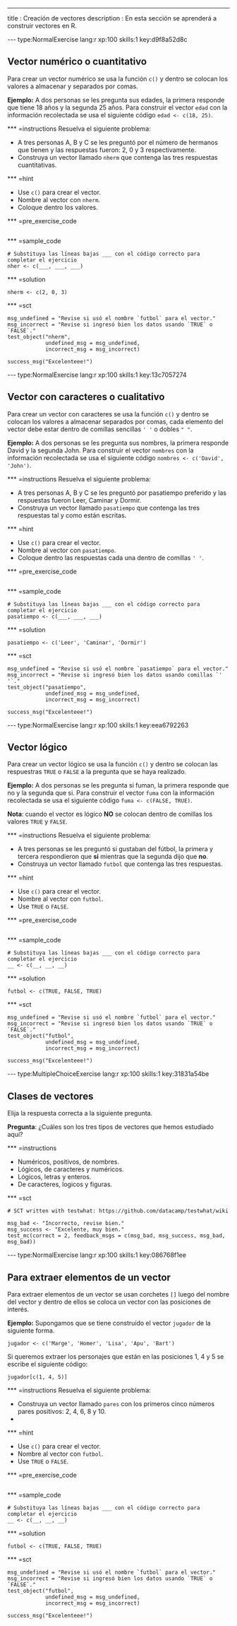 ---
title       : Creación de vectores
description : En esta sección se aprenderá a construir vectores en R.

--- type:NormalExercise lang:r xp:100 skills:1 key:d9f8a52d8c
## Vector numérico o cuantitativo

Para crear un vector numérico se usa la función `c()` y dentro se colocan los valores a almacenar y separados por comas.

__Ejemplo:__ A dos personas se les pregunta sus edades, la primera responde que tiene 18 años y la segunda 25 años. Para construir el vector `edad` con la información recolectada se usa el siguiente código `edad <- c(18, 25)`.

*** =instructions
Resuelva el siguiente problema:

- A tres personas A, B y C se les preguntó por el número de hermanos que tienen y las respuestas fueron: 2, 0 y 3 respectivamente.
- Construya un vector llamado `nherm` que contenga las tres respuestas cuantitativas.

*** =hint
- Use `c()` para crear el vector.
- Nombre al vector con `nherm`.
- Coloque dentro los valores.


*** =pre_exercise_code
```{r}

```

*** =sample_code
```{r}
# Substituya las líneas bajas ___ con el código correcto para completar el ejercicio
nher <- c(___, ___, ___)
```

*** =solution
```{r}
nherm <- c(2, 0, 3)
```

*** =sct
```{r}
msg_undefined = "Revise si usó el nombre `futbol` para el vector."
msg_incorrect = "Revise si ingresó bien los datos usando `TRUE` o `FALSE`."
test_object("nherm",
            undefined_msg = msg_undefined,
            incorrect_msg = msg_incorrect) 

success_msg("Excelenteee!")
```

--- type:NormalExercise lang:r xp:100 skills:1 key:13c7057274
## Vector con caracteres o cualitativo

Para crear un vector con caracteres se usa la función `c()` y dentro se colocan los valores a almacenar separados por comas, cada elemento del vector debe estar dentro de comillas sencillas `' '` o dobles `" "`.

__Ejemplo:__ A dos personas se les pregunta sus nombres, la primera responde David y la segunda John. Para construir el vector `nombres` con la información recolectada se usa el siguiente código `nombres <- c('David', 'John')`.

*** =instructions
Resuelva el siguiente problema:

- A tres personas A, B y C se les preguntó por pasatiempo preferido y las respuestas fueron Leer, Caminar y Dormir.
- Construya un vector llamado `pasatiempo` que contenga las tres respuestas tal y como están escritas.

*** =hint
- Use `c()` para crear el vector.
- Nombre al vector con `pasatiempo`.
- Coloque dentro las respuestas cada una dentro de comillas `' '`.


*** =pre_exercise_code
```{r}

```

*** =sample_code
```{r}
# Substituya las líneas bajas ___ con el código correcto para completar el ejercicio
pasatiempo <- c(___, ___, ___)
```

*** =solution
```{r}
pasatiempo <- c('Leer', 'Caminar', 'Dormir')
```

*** =sct
```{r}
msg_undefined = "Revise si usó el nombre `pasatiempo` para el vector."
msg_incorrect = "Revise si ingresó bien los datos usando comillas `' '`."
test_object("pasatiempo",
            undefined_msg = msg_undefined,
            incorrect_msg = msg_incorrect) 

success_msg("Excelenteee!")
```

--- type:NormalExercise lang:r xp:100 skills:1 key:eea6792263
## Vector lógico

Para crear un vector lógico se usa la función `c()` y dentro se colocan las respuestras `TRUE` o `FALSE` a la pregunta que se haya realizado.

__Ejemplo:__ A dos personas se les pregunta si fuman, la primera responde que no y la segunda que si. Para construir el vector `fuma` con la información recolectada se usa el siguiente código `fuma <- c(FALSE, TRUE)`.

__Nota__: cuando el vector es lógico __NO__ se colocan dentro de comillas los valores `TRUE` y `FALSE`.

*** =instructions
Resuelva el siguiente problema:

- A tres personas se les preguntó si gustaban del fútbol, la primera y tercera respondieron que __si__ mientras que la segunda dijo que __no__.
- Construya un vector llamado `futbol` que contenga las tres respuestas.

*** =hint
- Use `c()` para crear el vector.
- Nombre al vector con `futbol`.
- Use `TRUE` o `FALSE`.


*** =pre_exercise_code
```{r}

```

*** =sample_code
```{r}
# Substituya las líneas bajas ___ con el código correcto para completar el ejercicio
__ <- c(__, __, __)
```

*** =solution
```{r}
futbol <- c(TRUE, FALSE, TRUE)
```

*** =sct
```{r}
msg_undefined = "Revise si usó el nombre `futbol` para el vector."
msg_incorrect = "Revise si ingresó bien los datos usando `TRUE` o `FALSE`."
test_object("futbol",
            undefined_msg = msg_undefined,
            incorrect_msg = msg_incorrect) 

success_msg("Excelenteee!")
```

--- type:MultipleChoiceExercise lang:r xp:100 skills:1 key:31831a54be
## Clases de vectores

Elija la respuesta correcta a la siguiente pregunta.

__Pregunta__:
¿Cuáles son los tres tipos de vectores que hemos estudiado aquí?

*** =instructions
- Numéricos, positivos, de nombres.
- Lógicos, de caracteres y numéricos.
- Lógicos, letras y enteros.
- De caracteres, logicos y figuras.

*** =sct
```{r}
# SCT written with testwhat: https://github.com/datacamp/testwhat/wiki

msg_bad <- "Incorrecto, revise bien."
msg_success <- "Excelente, muy bien."
test_mc(correct = 2, feedback_msgs = c(msg_bad, msg_success, msg_bad, msg_bad))
```

--- type:NormalExercise lang:r xp:100 skills:1 key:086768f1ee
## Para extraer elementos de un vector

Para extraer elementos de un vector se usan corchetes `[]` luego del nombre del vector y dentro de ellos se coloca un vector con las posiciones de interés.

__Ejemplo:__ Supongamos que se tiene construído el vector `jugador` de la siguiente forma.

```{r}
jugador <- c('Marge', 'Homer', 'Lisa', 'Apu', 'Bart')
```
Si queremos extraer los personajes que están en las posiciones 1, 4 y 5 se escribe el siguiente código:

```{r}
jugador[c(1, 4, 5)]
```

*** =instructions
Resuelva el siguiente problema:

- Construya un vector llamado `pares` con los primeros cinco números pares positivos: 2, 4, 6, 8 y 10.
- 

*** =hint
- Use `c()` para crear el vector.
- Nombre al vector con `futbol`.
- Use `TRUE` o `FALSE`.


*** =pre_exercise_code
```{r}

```

*** =sample_code
```{r}
# Substituya las líneas bajas ___ con el código correcto para completar el ejercicio
__ <- c(__, __, __)
```

*** =solution
```{r}
futbol <- c(TRUE, FALSE, TRUE)
```

*** =sct
```{r}
msg_undefined = "Revise si usó el nombre `futbol` para el vector."
msg_incorrect = "Revise si ingresó bien los datos usando `TRUE` o `FALSE`."
test_object("futbol",
            undefined_msg = msg_undefined,
            incorrect_msg = msg_incorrect) 

success_msg("Excelenteee!")
```